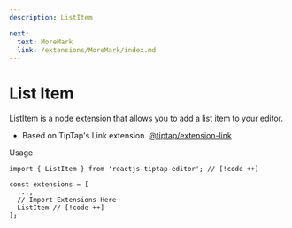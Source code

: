 ```yaml
---
description: ListItem

next:
  text: MoreMark
  link: /extensions/MoreMark/index.md
---
```


# List Item

ListItem is a node extension that allows you to add a list item to your editor.

- Based on TipTap's Link extension. [@tiptap/extension-link](https://tiptap.dev/docs/editor/extensions/marks/link)

Usage

```tsx
import { ListItem } from 'reactjs-tiptap-editor'; // [!code ++]

const extensions = [
  ...,
  // Import Extensions Here
  ListItem // [!code ++]
];
```

